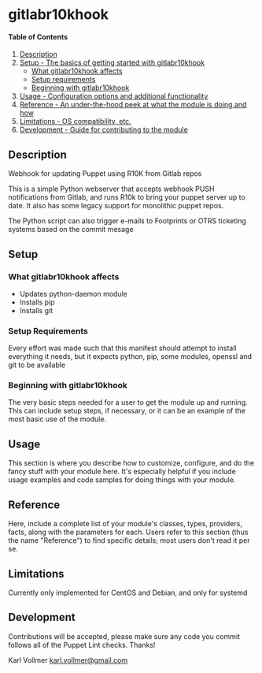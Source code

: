 # gitlabr10khook

#### Table of Contents

1. [Description](#description)
1. [Setup - The basics of getting started with gitlabr10khook](#setup)
    * [What gitlabr10khook affects](#what-gitlabr10khook-affects)
    * [Setup requirements](#setup-requirements)
    * [Beginning with gitlabr10khook](#beginning-with-gitlabr10khook)
1. [Usage - Configuration options and additional functionality](#usage)
1. [Reference - An under-the-hood peek at what the module is doing and how](#reference)
1. [Limitations - OS compatibility, etc.](#limitations)
1. [Development - Guide for contributing to the module](#development)

## Description

Webhook for updating Puppet using R10K from Gitlab repos

This is a simple Python webserver that accepts webhook PUSH notifications
from Gitlab, and runs R10k to bring your puppet server up to date. It also
has some legacy support for monolithic puppet repos. 

The Python script can also trigger e-mails to Footprints or OTRS ticketing
systems based on the commit mesage

## Setup

### What gitlabr10khook affects 

* Updates python-daemon module
* Installs pip
* Installs git

### Setup Requirements 

Every effort was made such that this manifest should attempt to install 
everything it needs, but it expects python, pip, some modules, openssl
and git to be available

### Beginning with gitlabr10khook

The very basic steps needed for a user to get the module up and running. This
can include setup steps, if necessary, or it can be an example of the most
basic use of the module.

## Usage

This section is where you describe how to customize, configure, and do the
fancy stuff with your module here. It's especially helpful if you include usage
examples and code samples for doing things with your module.

## Reference

Here, include a complete list of your module's classes, types, providers,
facts, along with the parameters for each. Users refer to this section (thus
the name "Reference") to find specific details; most users don't read it per
se.

## Limitations

Currently only implemented for CentOS and Debian, and only for systemd 

## Development

Contributions will be accepted, please make sure any code you commit follows
all of the Puppet Lint checks. Thanks!

Karl Vollmer <karl.vollmer@gmail.com>

